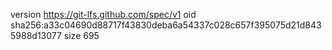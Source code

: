 version https://git-lfs.github.com/spec/v1
oid sha256:a33c04690d88717f43830deba6a54337c028c657f395075d21d8435988d13077
size 695
